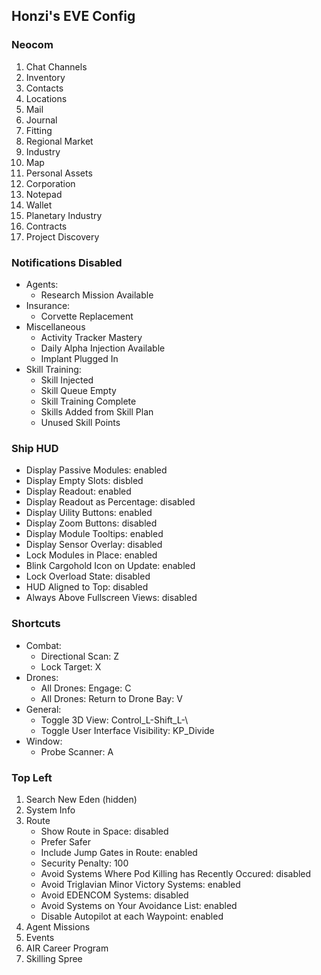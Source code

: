 Honzi's EVE Config
------------------

### Neocom
1. Chat Channels
2. Inventory
3. Contacts
4. Locations
5. Mail
6. Journal
7. Fitting
8. Regional Market
9. Industry
10. Map
11. Personal Assets
12. Corporation
13. Notepad
14. Wallet
15. Planetary Industry
16. Contracts
17. Project Discovery

### Notifications Disabled
* Agents:
  * Research Mission Available
* Insurance:
  * Corvette Replacement
* Miscellaneous
  * Activity Tracker Mastery
  * Daily Alpha Injection Available
  * Implant Plugged In
* Skill Training:
  * Skill Injected
  * Skill Queue Empty
  * Skill Training Complete
  * Skills Added from Skill Plan
  * Unused Skill Points

### Ship HUD
* Display Passive Modules: enabled
* Display Empty Slots: disbled
* Display Readout: enabled
* Display Readout as Percentage: disabled
* Display Uility Buttons: enabled
* Display Zoom Buttons: disabled
* Display Module Tooltips: enabled
* Display Sensor Overlay: disabled
* Lock Modules in Place: enabled
* Blink Cargohold Icon on Update: enabled
* Lock Overload State: disabled
* HUD Aligned to Top: disabled
* Always Above Fullscreen Views: disabled

### Shortcuts
* Combat:
  * Directional Scan: Z
  * Lock Target: X
* Drones:
  * All Drones: Engage: C
  * All Drones: Return to Drone Bay: V
* General:
  * Toggle 3D View: Control_L-Shift_L-\
  * Toggle User Interface Visibility: KP_Divide
* Window:
  * Probe Scanner: A

### Top Left
1. Search New Eden (hidden)
2. System Info
3. Route
    * Show Route in Space: disabled
    * Prefer Safer
    * Include Jump Gates in Route: enabled
    * Security Penalty: 100
    * Avoid Systems Where Pod Killing has Recently Occured: disabled
    * Avoid Triglavian Minor Victory Systems: enabled
    * Avoid EDENCOM Systems: disabled
    * Avoid Systems on Your Avoidance List: enabled
    * Disable Autopilot at each Waypoint: enabled
4. Agent Missions
5. Events
6. AIR Career Program
7. Skilling Spree
